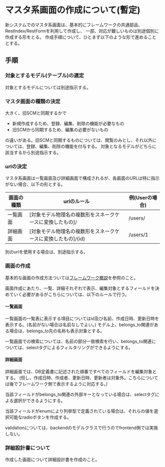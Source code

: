 マスタ系画面の作成について(暫定)
================================

新システムでのマスタ系画面は、基本的にフレームワークの共通部品、RestIndex/RestFormを利用して作成し、
一部、対応が難しいものは別途個別に作成する形をとる。
作成手順について、ひとまず以下のような形で進めることとする。

手順
----

### 対象とするモデル(テーブル)の選定

対象とするモデルについては別途指示する。

### マスタ画面の種類の決定

大きく、旧SCMと同期するかで

* 新規作成するため、登録、編集、削除の機能が必要なもの
* 旧SCMから同期するため、編集の必要がないもの

の違いがある。旧SCMと同期するものについては、閲覧のみとし、それ以外については、登録、編集、削除の機能を付与する。
対象となるモデルがどちらに該当するから別途指示する。

### urlの決定

マスタ系画面は一覧画面及び詳細画面で構成されるが、各画面のURLは特に指示がない場合、以下の形とする。

| 画面の種類 | urlのルール | 例(Userの場合) |
|----------|----------------------------------------------------|--|
| 一覧画面 | [対象モデル物理名の複数形をスネークケースに変換したもの]/ | /users/ |
| 詳細画面 | [対象モデル物理名の複数形をスネークケースに変換したもの]/{id} | /users/1 |

別のurlを使用する場合は、別途指示する。

### 画面の作成

基本的な画面の作成方法ついては[フレームワーク概説](../common/フレームワーク概説.md)を参照のこと。

画面作成にあたり、一覧、詳細それぞれで表示、編集対象とするフィールドを決めていく必要があるがこちらについては、以下のルールで行う。

#### 一覧画面

一覧画面の一覧表に表示する項目についてはid及び名前、作成日時、更新日時を表示する。(名前がない場合は名前なしでよい。)
モデル上、belongs_to関連がある場合は、belongs_to先の名称も表示対象とする。

一覧画面での検索については、名前の部分一致検索を行い、belongs_to関連については、selectタグによるフィルタリングができるようにする。

#### 詳細画面

詳細画面では、DB定義書に記述された順番ですべてのフィールドを編集対象とする。
(但し、作成日時、作成者、更新日時、更新者は対象外。こちらについては後でフレームワーク側で表示するように対応する。)

当該フィールドがbelongs_to関連の外部キーとなっている場合は、selectタグによる選択ができるようにする。

当該フィールドがenumにより列挙型で定義されている場合は、それらの値を選択可能なradioボタンを作成する。

validationについては、backendのモデルクラスで行うのでfrontend側では実施しない。

### 詳細設計書について

作成した画面について詳細設計書を作成のこと。